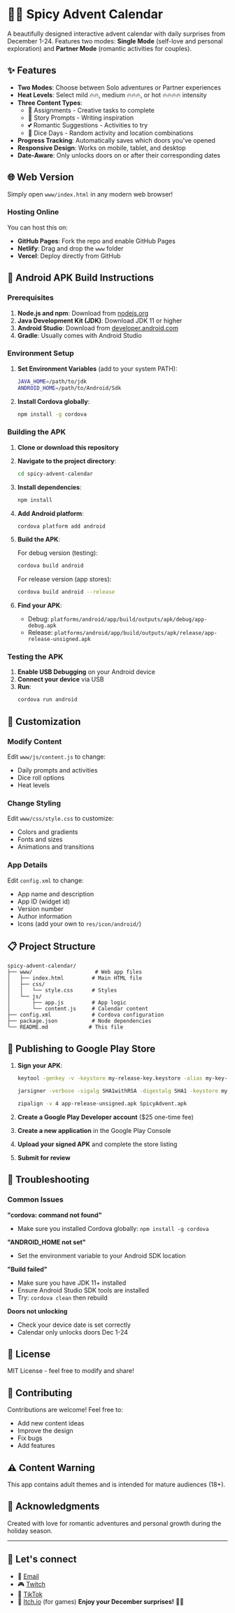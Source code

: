 # 🎄🔥 Spicy Advent Calendar

A beautifully designed interactive advent calendar with daily surprises from December 1-24. Features two modes: **Single Mode** (self-love and personal exploration) and **Partner Mode** (romantic activities for couples).

## ✨ Features

- **Two Modes**: Choose between Solo adventures or Partner experiences
- **Heat Levels**: Select mild 🔥🔥, medium 🔥🔥🔥, or hot 🔥🔥🔥🔥 intensity
- **Three Content Types**:
  - 📝 Assignments - Creative tasks to complete
  - 📖 Story Prompts - Writing inspiration
  - 💕 Romantic Suggestions - Activities to try
  - 🎲 Dice Days - Random activity and location combinations
- **Progress Tracking**: Automatically saves which doors you've opened
- **Responsive Design**: Works on mobile, tablet, and desktop
- **Date-Aware**: Only unlocks doors on or after their corresponding dates

## 🌐 Web Version

Simply open `www/index.html` in any modern web browser!

### Hosting Online

You can host this on:
- **GitHub Pages**: Fork the repo and enable GitHub Pages
- **Netlify**: Drag and drop the `www` folder
- **Vercel**: Deploy directly from GitHub

## 📱 Android APK Build Instructions

### Prerequisites

1. **Node.js and npm**: Download from [nodejs.org](https://nodejs.org/)
2. **Java Development Kit (JDK)**: Download JDK 11 or higher
3. **Android Studio**: Download from [developer.android.com](https://developer.android.com/studio)
4. **Gradle**: Usually comes with Android Studio

### Environment Setup

1. **Set Environment Variables** (add to your system PATH):
   ```bash
   JAVA_HOME=/path/to/jdk
   ANDROID_HOME=/path/to/Android/Sdk
   ```

2. **Install Cordova globally**:
   ```bash
   npm install -g cordova
   ```

### Building the APK

1. **Clone or download this repository**

2. **Navigate to the project directory**:
   ```bash
   cd spicy-advent-calendar
   ```

3. **Install dependencies**:
   ```bash
   npm install
   ```

4. **Add Android platform**:
   ```bash
   cordova platform add android
   ```

5. **Build the APK**:
   
   For debug version (testing):
   ```bash
   cordova build android
   ```
   
   For release version (app stores):
   ```bash
   cordova build android --release
   ```

6. **Find your APK**:
   - Debug: `platforms/android/app/build/outputs/apk/debug/app-debug.apk`
   - Release: `platforms/android/app/build/outputs/apk/release/app-release-unsigned.apk`

### Testing the APK

1. **Enable USB Debugging** on your Android device
2. **Connect your device** via USB
3. **Run**:
   ```bash
   cordova run android
   ```

## 🎨 Customization

### Modify Content

Edit `www/js/content.js` to change:
- Daily prompts and activities
- Dice roll options
- Heat levels

### Change Styling

Edit `www/css/style.css` to customize:
- Colors and gradients
- Fonts and sizes
- Animations and transitions

### App Details

Edit `config.xml` to change:
- App name and description
- App ID (widget id)
- Version number
- Author information
- Icons (add your own to `res/icon/android/`)

## 📋 Project Structure

```
spicy-advent-calendar/
├── www/                    # Web app files
│   ├── index.html         # Main HTML file
│   ├── css/
│   │   └── style.css      # Styles
│   └── js/
│       ├── app.js         # App logic
│       └── content.js     # Calendar content
├── config.xml             # Cordova configuration
├── package.json           # Node dependencies
└── README.md             # This file
```

## 🚀 Publishing to Google Play Store

1. **Sign your APK**:
   ```bash
   keytool -genkey -v -keystore my-release-key.keystore -alias my-key-alias -keyalg RSA -keysize 2048 -validity 10000
   
   jarsigner -verbose -sigalg SHA1withRSA -digestalg SHA1 -keystore my-release-key.keystore app-release-unsigned.apk my-key-alias
   
   zipalign -v 4 app-release-unsigned.apk SpicyAdvent.apk
   ```

2. **Create a Google Play Developer account** ($25 one-time fee)

3. **Create a new application** in the Google Play Console

4. **Upload your signed APK** and complete the store listing

5. **Submit for review**

## 🔧 Troubleshooting

### Common Issues

**"cordova: command not found"**
- Make sure you installed Cordova globally: `npm install -g cordova`

**"ANDROID_HOME not set"**
- Set the environment variable to your Android SDK location

**"Build failed"**
- Make sure you have JDK 11+ installed
- Ensure Android Studio SDK tools are installed
- Try: `cordova clean` then rebuild

**Doors not unlocking**
- Check your device date is set correctly
- Calendar only unlocks doors Dec 1-24

## 📄 License

MIT License - feel free to modify and share!

## 🤝 Contributing

Contributions are welcome! Feel free to:
- Add new content ideas
- Improve the design
- Fix bugs
- Add features

## ⚠️ Content Warning

This app contains adult themes and is intended for mature audiences (18+).

## 💖 Acknowledgments

Created with love for romantic adventures and personal growth during the holiday season.

---
## 💫 Let's connect
- 💌 [Email](mailto:marisombra@proton.me)
- 🎮 [Twitch](https://www.twitch.tv/marissombra)    
- 🧵 [TikTok](https://www.tiktok.com/@marissombra)
- 🪩 [Itch.io](https://marisombra.itch.io/) (for games)
**Enjoy your December surprises!** 🎁✨

